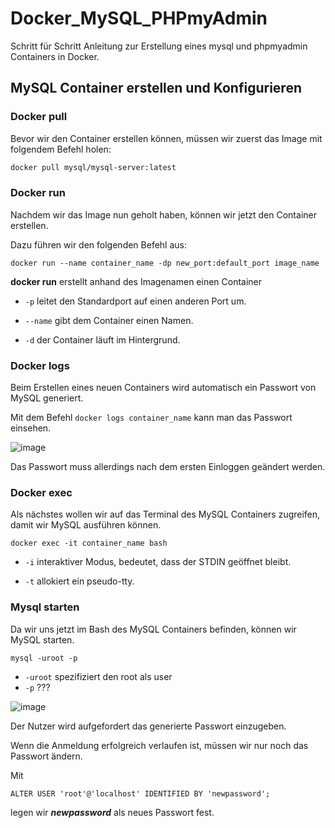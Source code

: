 # Docker_MySQL_PHPmyAdmin
Schritt für Schritt Anleitung zur Erstellung eines mysql und phpmyadmin Containers in Docker.

## MySQL Container erstellen und Konfigurieren


### Docker pull

Bevor wir den Container erstellen können, müssen wir zuerst das Image mit folgendem Befehl holen:
  
```Dockerfile
docker pull mysql/mysql-server:latest
```

### Docker run

Nachdem wir das Image nun geholt haben, können wir jetzt den Container erstellen.

Dazu führen wir den folgenden Befehl aus:

```
docker run --name container_name -dp new_port:default_port image_name
```

**docker run** erstellt anhand des Imagenamen einen Container
   
   - `-p` leitet den Standardport auf einen anderen Port um.
   
   - `--name` gibt dem Container einen Namen.
   
   - `-d` der Container läuft im Hintergrund.

### Docker logs

Beim Erstellen eines neuen Containers wird automatisch ein Passwort von MySQL generiert.

Mit dem Befehl `docker logs container_name` kann man das Passwort einsehen.

![image](https://user-images.githubusercontent.com/106013408/193827215-a6c7ed10-a4aa-426f-bf78-f312c460dc05.png)

Das Passwort muss allerdings nach dem ersten Einloggen geändert werden.

### Docker exec

Als nächstes wollen wir auf das Terminal des MySQL Containers zugreifen, damit wir MySQL ausführen können.

```
docker exec -it container_name bash
```

  - `-i` interaktiver Modus, bedeutet, dass der STDIN geöffnet bleibt.
  
  - `-t` allokiert ein pseudo-tty.

### Mysql starten

Da wir uns jetzt im Bash des MySQL Containers befinden, können wir MySQL starten.

```
mysql -uroot -p
```

  - `-uroot` spezifiziert den root als user
  - `-p` ???

![image](https://user-images.githubusercontent.com/106013408/193835800-22c2ad58-9188-4f18-9819-6e66328bb4d3.png)

Der Nutzer wird aufgefordert das generierte Passwort einzugeben. 

Wenn die Anmeldung erfolgreich verlaufen ist, müssen wir nur noch das Passwort ändern.

Mit

```
ALTER USER 'root'@'localhost' IDENTIFIED BY 'newpassword';
```
legen wir ***newpassword*** als neues Passwort fest.






  
